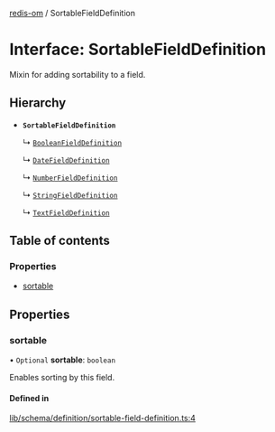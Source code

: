 [redis-om](../README.md) / SortableFieldDefinition

# Interface: SortableFieldDefinition

Mixin for adding sortability to a field.

## Hierarchy

- **`SortableFieldDefinition`**

  ↳ [`BooleanFieldDefinition`](BooleanFieldDefinition.md)

  ↳ [`DateFieldDefinition`](DateFieldDefinition.md)

  ↳ [`NumberFieldDefinition`](NumberFieldDefinition.md)

  ↳ [`StringFieldDefinition`](StringFieldDefinition.md)

  ↳ [`TextFieldDefinition`](TextFieldDefinition.md)

## Table of contents

### Properties

- [sortable](SortableFieldDefinition.md#sortable)

## Properties

### sortable

• `Optional` **sortable**: `boolean`

Enables sorting by this field.

#### Defined in

[lib/schema/definition/sortable-field-definition.ts:4](https://github.com/redis/redis-om-node/blob/20561ae/lib/schema/definition/sortable-field-definition.ts#L4)
